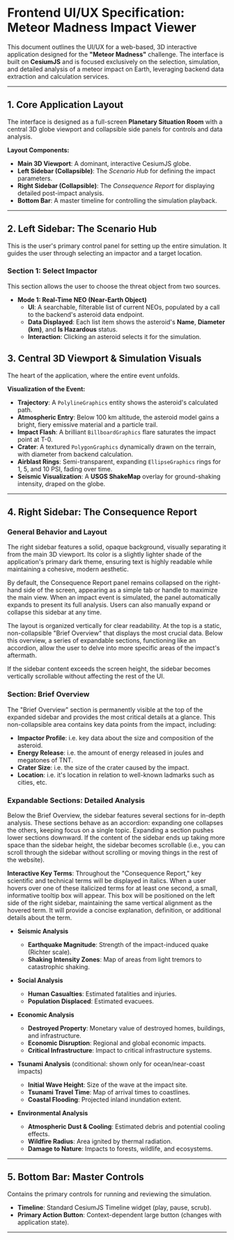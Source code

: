 # Frontend UI/UX Specification: Meteor Madness Impact Viewer

This document outlines the UI/UX for a web-based, 3D interactive application designed for the **"Meteor Madness"** challenge. The interface is built on **CesiumJS** and is focused exclusively on the selection, simulation, and detailed analysis of a meteor impact on Earth, leveraging backend data extraction and calculation services.

---

## 1. Core Application Layout

The interface is designed as a full-screen **Planetary Situation Room** with a central 3D globe viewport and collapsible side panels for controls and data analysis.

**Layout Components:**
- **Main 3D Viewport**: A dominant, interactive CesiumJS globe.  
- **Left Sidebar (Collapsible)**: The *Scenario Hub* for defining the impact parameters.  
- **Right Sidebar (Collapsible)**: The *Consequence Report* for displaying detailed post-impact analysis.  
- **Bottom Bar**: A master timeline for controlling the simulation playback.  

---

## 2. Left Sidebar: The Scenario Hub

This is the user's primary control panel for setting up the entire simulation. It guides the user through selecting an impactor and a target location.

### Section 1: Select Impactor

This section allows the user to choose the threat object from two sources.

- **Mode 1: Real-Time NEO (Near-Earth Object)**
  - **UI**: A searchable, filterable list of current NEOs, populated by a call to the backend's asteroid data endpoint.
  - **Data Displayed**: Each list item shows the asteroid's **Name**, **Diameter (km)**, and **Is Hazardous** status.
  - **Interaction**: Clicking an asteroid selects it for the simulation.


## 3. Central 3D Viewport & Simulation Visuals

The heart of the application, where the entire event unfolds.

**Visualization of the Event:**
- **Trajectory**: A `PolylineGraphics` entity shows the asteroid's calculated path.  
- **Atmospheric Entry**: Below 100 km altitude, the asteroid model gains a bright, fiery emissive material and a particle trail.  
- **Impact Flash**: A brilliant `BillboardGraphics` flare saturates the impact point at T-0.  
- **Crater**: A textured `PolygonGraphics` dynamically drawn on the terrain, with diameter from backend calculation.  
- **Airblast Rings**: Semi-transparent, expanding `EllipseGraphics` rings for 1, 5, and 10 PSI, fading over time.  
- **Seismic Visualization**: A **USGS ShakeMap** overlay for ground-shaking intensity, draped on the globe.  

---

## 4. Right Sidebar: The Consequence Report

### General Behavior and Layout

The right sidebar features a solid, opaque background, visually separating it from the main 3D viewport. Its color is a slightly lighter shade of the application's primary dark theme, ensuring text is highly readable while maintaining a cohesive, modern aesthetic.

By default, the Consequence Report panel remains collapsed on the right-hand side of the screen, appearing as a simple tab or handle to maximize the main view. When an impact event is simulated, the panel automatically expands to present its full analysis. Users can also manually expand or collapse this sidebar at any time.

The layout is organized vertically for clear readability. At the top is a static, non-collapsible "Brief Overview" that displays the most crucial data. Below this overview, a series of expandable sections, functioning like an accordion, allow the user to delve into more specific areas of the impact's aftermath.

If the sidebar content exceeds the screen height, the sidebar becomes vertically scrollable without affecting the rest of the UI.

### Section: Brief Overview

The "Brief Overview" section is permanently visible at the top of the expanded sidebar and provides the most critical details at a glance. This non-collapsible area contains key data points from the impact, including:

- **Impactor Profile**: i.e. key data about the size and composition of the asteroid.
- **Energy Release**: i.e. the amount of energy released in joules and megatones of TNT.
- **Crater Size**: i.e. the size of the crater caused by the impact.
- **Location**: i.e. it's location in relation to well-known ladmarks such as cities, etc.

### Expandable Sections: Detailed Analysis

Below the Brief Overview, the sidebar features several sections for in-depth analysis. These sections behave as an accordion: expanding one collapses the others, keeping focus on a single topic. Expanding a section pushes lower sections downward. If the content of the sidebar ends up taking more space than the sidebar height, the sidebar becomes scrollable (i.e., you can scroll through the sidebar without scrolling or moving things in the rest of the website).

**Interactive Key Terms**: Throughout the "Consequence Report," key scientific and technical terms will be displayed in italics. When a user hovers over one of these italicized terms for at least one second, a small, informative tooltip box will appear. This box will be positioned on the left side of the right sidebar, maintaining the same vertical alignment as the hovered term. It will provide a concise explanation, definition, or additional details about the term.

- **Seismic Analysis**
    - **Earthquake Magnitude**: Strength of the impact-induced quake (Richter scale).
    - **Shaking Intensity Zones**: Map of areas from light tremors to catastrophic shaking.

- **Social Analysis**
    - **Human Casualties**: Estimated fatalities and injuries.
    - **Population Displaced**: Estimated evacuees.

- **Economic Analysis**
    - **Destroyed Property**: Monetary value of destroyed homes, buildings, and infrastructure.
    - **Economic Disruption**: Regional and global economic impacts.
    - **Critical Infrastructure**: Impact to critical infrastructure systems.

- **Tsunami Analysis** (conditional: shown only for ocean/near-coast impacts)
    - **Initial Wave Height**: Size of the wave at the impact site.
    - **Tsunami Travel Time**: Map of arrival times to coastlines.
    - **Coastal Flooding**: Projected inland inundation extent.

- **Environmental Analysis**
    - **Atmospheric Dust & Cooling**: Estimated debris and potential cooling effects.
    - **Wildfire Radius**: Area ignited by thermal radiation.
    - **Damage to Nature**: Impacts to forests, wildlife, and ecosystems.

---

## 5. Bottom Bar: Master Controls

Contains the primary controls for running and reviewing the simulation.

- **Timeline**: Standard CesiumJS Timeline widget (play, pause, scrub).  
- **Primary Action Button**: Context-dependent large button (changes with application state).  

---
